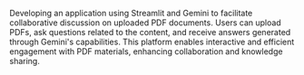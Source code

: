Developing an application using Streamlit and Gemini to facilitate collaborative discussion on uploaded PDF documents. Users can upload PDFs, ask questions related to the content, and receive answers generated through Gemini's capabilities. This platform enables interactive and efficient engagement with PDF materials, enhancing collaboration and knowledge sharing.
